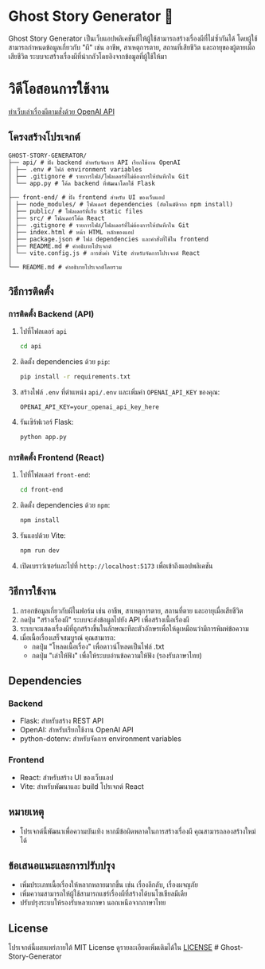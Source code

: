 # Ghost Story Generator 👻

Ghost Story Generator เป็นเว็บแอปพลิเคชันที่ให้ผู้ใช้สามารถสร้างเรื่องผีที่ไม่ซ้ำกันได้ โดยผู้ใช้สามารถกำหนดข้อมูลเกี่ยวกับ "ผี" เช่น อาชีพ, สาเหตุการตาย, สถานที่เสียชีวิต และอายุของผู้ตายเมื่อเสียชีวิต ระบบจะสร้างเรื่องผีที่น่ากลัวโดยอิงจากข้อมูลที่ผู้ใช้ให้มา

# วิดีโอสอนการใช้งาน

[ทำเว็บเล่าเรื่องผีตามสั่งด้วย OpenAI API](https://www.youtube.com/watch?v=nr2Qi5AMw88)

## โครงสร้างโปรเจกต์

```
GHOST-STORY-GENERATOR/
├── api/ # ฝั่ง backend สำหรับจัดการ API เรียกใช้งาน OpenAI
│ ├── .env # ไฟล์ environment variables
│ ├── .gitignore # รายการไฟล์/โฟลเดอร์ที่ไม่ต้องการให้บันทึกใน Git
│ └── app.py # โค้ด backend ที่พัฒนาโดยใช้ Flask
│
├── front-end/ # ฝั่ง frontend สำหรับ UI ของเว็บแอป
│ ├── node_modules/ # โฟลเดอร์ dependencies (อัตโนมัติจาก npm install)
│ ├── public/ # โฟลเดอร์ที่เก็บ static files
│ ├── src/ # โฟลเดอร์โค้ด React
│ ├── .gitignore # รายการไฟล์/โฟลเดอร์ที่ไม่ต้องการให้บันทึกใน Git
│ ├── index.html # หน้า HTML หลักของแอป
│ ├── package.json # ไฟล์ dependencies และคำสั่งที่ใช้ใน frontend
│ ├── README.md # คำอธิบายโปรเจกต์
│ └── vite.config.js # การตั้งค่า Vite สำหรับจัดการโปรเจกต์ React
│
└── README.md # คำอธิบายโปรเจกต์โดยรวม
```

## วิธีการติดตั้ง

### การติดตั้ง Backend (API)

1. ไปที่โฟลเดอร์ `api`

   ```bash
   cd api
   ```

2. ติดตั้ง dependencies ด้วย `pip`:
   ```bash
   pip install -r requirements.txt
   ```
3. สร้างไฟล์ `.env` ที่ตำแหน่ง `api/.env` และเพิ่มค่า `OPENAI_API_KEY` ของคุณ:
   ```
   OPENAI_API_KEY=your_openai_api_key_here
   ```
4. รันเซิร์ฟเวอร์ Flask:
   ```bash
   python app.py
   ```

### การติดตั้ง Frontend (React)

1. ไปที่โฟลเดอร์ `front-end`:
   ```bash
   cd front-end
   ```
2. ติดตั้ง dependencies ด้วย `npm`:
   ```bash
   npm install
   ```
3. รันแอปด้วย Vite:
   ```bash
   npm run dev
   ```
4. เปิดเบราว์เซอร์และไปที่ `http://localhost:5173` เพื่อเข้าถึงแอปพลิเคชัน

## วิธีการใช้งาน

1. กรอกข้อมูลเกี่ยวกับผีในฟอร์ม เช่น อาชีพ, สาเหตุการตาย, สถานที่ตาย และอายุเมื่อเสียชีวิต
2. กดปุ่ม "สร้างเรื่องผี" ระบบจะส่งข้อมูลไปยัง API เพื่อสร้างเนื้อเรื่องผี
3. ระบบจะแสดงเรื่องผีที่ถูกสร้างขึ้นในลักษณะทีละตัวอักษรเพื่อให้ดูเหมือนว่ามีการพิมพ์ข้อความ
4. เมื่อเนื้อเรื่องเสร็จสมบูรณ์ คุณสามารถ:
   - กดปุ่ม "โหลดเนื้อเรื่อง" เพื่อดาวน์โหลดเป็นไฟล์ .txt
   - กดปุ่ม "เล่าให้ฟัง" เพื่อให้ระบบอ่านข้อความให้ฟัง (รองรับภาษาไทย)

## Dependencies

### Backend

- Flask: สำหรับสร้าง REST API
- OpenAI: สำหรับเรียกใช้งาน OpenAI API
- python-dotenv: สำหรับจัดการ environment variables

### Frontend

- React: สำหรับสร้าง UI ของเว็บแอป
- Vite: สำหรับพัฒนาและ build โปรเจกต์ React

## หมายเหตุ

- โปรเจกต์นี้พัฒนาเพื่อความบันเทิง หากมีข้อผิดพลาดในการสร้างเรื่องผี คุณสามารถลองสร้างใหม่ได้

## ข้อเสนอแนะและการปรับปรุง

- เพิ่มประเภทเนื้อเรื่องให้หลากหลายมากขึ้น เช่น เรื่องลึกลับ, เรื่องผจญภัย
- เพิ่มความสามารถให้ผู้ใช้สามารถแชร์เรื่องผีที่สร้างได้บนโซเชียลมีเดีย
- ปรับปรุงระบบให้รองรับหลายภาษา นอกเหนือจากภาษาไทย

## License

โปรเจกต์นี้เผยแพร่ภายใต้ MIT License ดูรายละเอียดเพิ่มเติมได้ใน [LICENSE](LICENSE)
#   G h o s t - S t o r y - G e n e r a t o r  
 